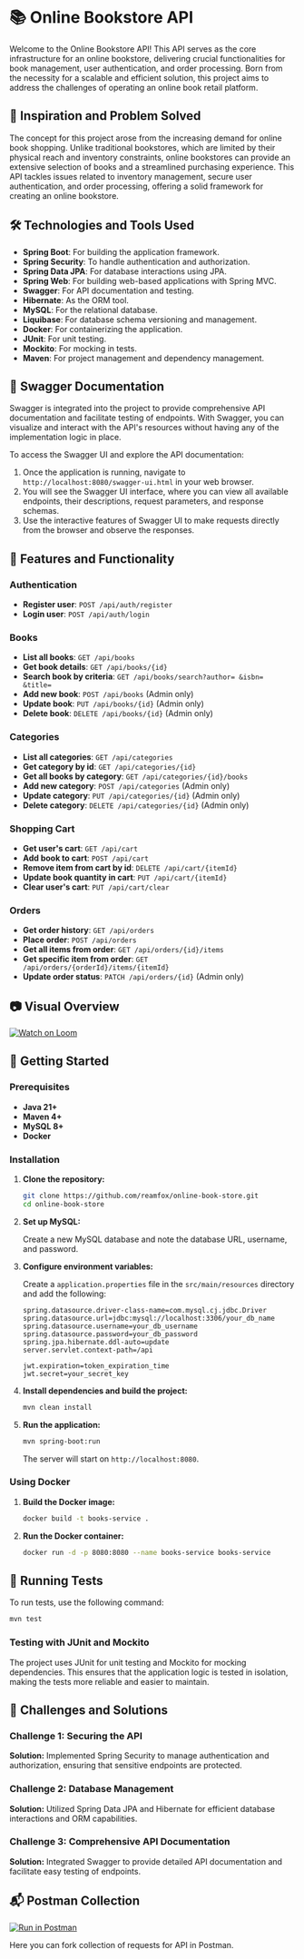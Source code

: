 # 📚 Online Bookstore API

Welcome to the Online Bookstore API! This API serves as the core infrastructure for an online bookstore, delivering crucial functionalities for book management, user authentication, and order processing. Born from the necessity for a scalable and efficient solution, this project aims to address the challenges of operating an online book retail platform.

## 🌟 Inspiration and Problem Solved

The concept for this project arose from the increasing demand for online book shopping. Unlike traditional bookstores, which are limited by their physical reach and inventory constraints, online bookstores can provide an extensive selection of books and a streamlined purchasing experience. This API tackles issues related to inventory management, secure user authentication, and order processing, offering a solid framework for creating an online bookstore.

## 🛠️ Technologies and Tools Used

- **Spring Boot**: For building the application framework.
- **Spring Security**: To handle authentication and authorization.
- **Spring Data JPA**: For database interactions using JPA.
- **Spring Web**: For building web-based applications with Spring MVC.
- **Swagger**: For API documentation and testing.
- **Hibernate**: As the ORM tool.
- **MySQL**: For the relational database.
- **Liquibase**: For database schema versioning and management.
- **Docker**: For containerizing the application.
- **JUnit**: For unit testing.
- **Mockito**: For mocking in tests.
- **Maven**: For project management and dependency management.

## 📝 Swagger Documentation

Swagger is integrated into the project to provide comprehensive API documentation and facilitate testing of endpoints. With Swagger, you can visualize and interact with the API's resources without having any of the implementation logic in place.

To access the Swagger UI and explore the API documentation:

1. Once the application is running, navigate to `http://localhost:8080/swagger-ui.html` in your web browser.
2. You will see the Swagger UI interface, where you can view all available endpoints, their descriptions, request parameters, and response schemas.
3. Use the interactive features of Swagger UI to make requests directly from the browser and observe the responses.

## 🎨 Features and Functionality

### Authentication

- **Register user**: `POST /api/auth/register`
- **Login user**: `POST /api/auth/login`

### Books

- **List all books**: `GET /api/books`
- **Get book details**: `GET /api/books/{id}`
- **Search book by criteria**: `GET /api/books/search?author= &isbn= &title=`
- **Add new book**: `POST /api/books` (Admin only)
- **Update book**: `PUT /api/books/{id}` (Admin only)
- **Delete book**: `DELETE /api/books/{id}` (Admin only)

### Categories

- **List all categories**: `GET /api/categories`
- **Get category by id**: `GET /api/categories/{id}`
- **Get all books by category**: `GET /api/categories/{id}/books`
- **Add new category**: `POST /api/categories` (Admin only)
- **Update category**: `PUT /api/categories/{id}` (Admin only)
- **Delete category**: `DELETE /api/categories/{id}` (Admin only)

### Shopping Cart

- **Get user's cart**: `GET /api/cart`
- **Add book to cart**: `POST /api/cart`
- **Remove item from cart by id**: `DELETE /api/cart/{itemId}`
- **Update book quantity in cart**: `PUT /api/cart/{itemId}`
- **Clear user's cart**: `PUT /api/cart/clear`

### Orders

- **Get order history**: `GET /api/orders`
- **Place order**: `POST /api/orders`
- **Get all items from order**: `GET /api/orders/{id}/items`
- **Get specific item from order**: `GET /api/orders/{orderId}/items/{itemId}`
- **Update order status**: `PATCH /api/orders/{id}` (Admin only)

## 📷 Visual Overview

[![Watch on Loom](https://img.shields.io/badge/Watch%20on-Loom-00a4d9)](https://www.loom.com/share/c82e8bf7ab634c2fbcf7852bd3fe5142?sid=11b04c4b-3e88-42d7-874d-6c122676626d)

## 🚀 Getting Started

### Prerequisites

- **Java 21+**
- **Maven 4+**
- **MySQL 8+**
- **Docker**

### Installation

1. **Clone the repository:**

    ```bash
    git clone https://github.com/reamfox/online-book-store.git
    cd online-book-store
    ```

2. **Set up MySQL:**

   Create a new MySQL database and note the database URL, username, and password.

3. **Configure environment variables:**

   Create a `application.properties` file in the `src/main/resources` directory and add the following:

    ```properties
   spring.datasource.driver-class-name=com.mysql.cj.jdbc.Driver
    spring.datasource.url=jdbc:mysql://localhost:3306/your_db_name
    spring.datasource.username=your_db_username
    spring.datasource.password=your_db_password
    spring.jpa.hibernate.ddl-auto=update
   server.servlet.context-path=/api
   
    jwt.expiration=token_expiration_time
    jwt.secret=your_secret_key
   
    ```

4. **Install dependencies and build the project:**

    ```bash
    mvn clean install
    ```

5. **Run the application:**

    ```bash
    mvn spring-boot:run
    ```

   The server will start on `http://localhost:8080`.

### Using Docker

1. **Build the Docker image:**

    ```bash
    docker build -t books-service .
    ```

2. **Run the Docker container:**

    ```bash
    docker run -d -p 8080:8080 --name books-service books-service
    ```
## 🧪 Running Tests

To run tests, use the following command:

```bash
mvn test
```

### Testing with JUnit and Mockito

The project uses JUnit for unit testing and Mockito for mocking dependencies. This ensures that the application logic is tested in isolation, making the tests more reliable and easier to maintain.
## 📄 Challenges and Solutions

### Challenge 1: Securing the API

**Solution:** Implemented Spring Security to manage authentication and authorization, ensuring that sensitive endpoints are protected.

### Challenge 2: Database Management

**Solution:** Utilized Spring Data JPA and Hibernate for efficient database interactions and ORM capabilities.

### Challenge 3: Comprehensive API Documentation

**Solution:** Integrated Swagger to provide detailed API documentation and facilitate easy testing of endpoints.
## 📬 Postman Collection

[![Run in Postman](https://run.pstmn.io/button.svg)](https://elements.getpostman.com/redirect?entityId=33948143-d2ac0092-0285-4de1-a6cf-cef4cd01c19a&entityType=collection)

Here you can fork  collection of requests for API in Postman.
